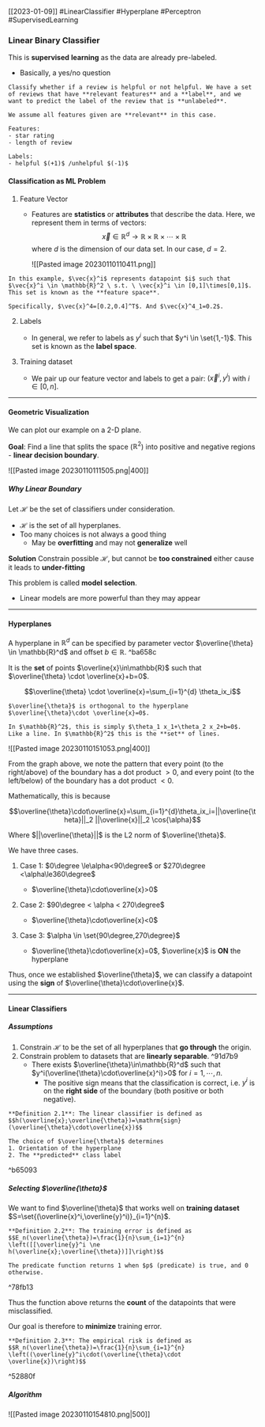 [[2023-01-09]] #LinearClassifier #Hyperplane #Perceptron #SupervisedLearning 

### Linear Binary Classifier
This is **supervised** **learning** as the data are already pre-labeled.
- Basically, a yes/no question

```ad-example
Classify whether if a review is helpful or not helpful. We have a set of reviews that have **relevant features** and a **label**, and we want to predict the label of the review that is **unlabeled**. 

We assume all features given are **relevant** in this case.  

Features:
- star rating
- length of review

Labels:
- helpful $(+1)$ /unhelpful $(-1)$
```


#### Classification as ML Problem
1. Feature Vector
	- Features are **statistics** or **attributes** that describe the data. Here, we represent them in terms of vectors: $$\vec{x}\in \mathbb{R}^d \to \mathbb{R} \times \mathbb{R}\times \cdots \times \mathbb{R}$$
		where $d$ is the dimension of our data set. In our case, $d=2$.
		
		![[Pasted image 20230110110411.png]]
	

```ad-example
In this example, $\vec{x}^i$ represents datapoint $i$ such that $\vec{x}^i \in \mathbb{R}^2 \ s.t. \ \vec{x}^i \in [0,1]\times[0,1]$. This set is known as the **feature space**.

Specifically, $\vec{x}^4=[0.2,0.4]^T$. And $\vec{x}^4_1=0.2$.
```

2. Labels
	- In general, we refer to labels as $y^i$ such that $y^i \in \set{1,-1}$. This set is known as the **label space**.

3. Training dataset
	- We pair up our feature vector and labels to get a pair: $(\vec{x}^i,y^i)$ with $i \in [0,n]$.

---

#### Geometric Visualization
We can plot our example on a 2-D plane.

**Goal**: Find a line that splits the space ($\mathbb{R}^2$) into positive and negative regions - **linear decision boundary**. 

![[Pasted image 20230110111505.png|400]]

##### Why Linear Boundary
Let $\mathcal{H}$ be the set of classifiers under consideration.
- $\mathcal{H}$ is the set of all hyperplanes.
- Too many choices is not always a good thing
	- May be **overfitting** and may not **generalize** well

**Solution**
Constrain possible $\mathcal{H}$, but cannot be **too constrained** either cause it leads to **under-fitting**

This problem is called **model selection**.
- Linear models are more powerful than they may appear

---

#### Hyperplanes
A hyperplane in $\mathbb{R}^d$ can be specified by parameter vector $\overline{\theta} \in \mathbb{R}^d$ and offset $b\in\mathbb{R}$. ^ba658c

It is the **set** of points $\overline{x}\in\mathbb{R}$ such that $\overline{\theta} \cdot \overline{x}+b=0$.

$$\overline{\theta} \cdot \overline{x}=\sum_{i=1}^{d} \theta_ix_i$$

```ad-note
$\overline{\theta}$ is orthogonal to the hyperplane $\overline{\theta}\cdot \overline{x}=0$.
```

```ad-example
In $\mathbb{R}^2$, this is simply $\theta_1 x_1+\theta_2 x_2+b=0$. Like a line. In $\mathbb{R}^2$ this is the **set** of lines.
```

![[Pasted image 20230110151053.png|400]]

From the graph above, we note the pattern that every point (to the right/above) of the boundary has a dot product $>0$, and every point (to the left/below) of the boundary has a dot product $<0$.

Mathematically, this is because

$$\overline{\theta}\cdot\overline{x}=\sum_{i=1}^{d}\theta_ix_i=||\overline{\theta}||_2 ||\overline{x}||_2 \cos{\alpha}$$

Where $||\overline{\theta}||$ is the L2 norm of $\overline{\theta}$.

We have three cases.
1. Case 1: $0\degree \le\alpha<90\degree$ or $270\degree <\alpha\le360\degree$
	- $\overline{\theta}\cdot\overline{x}>0$

2. Case 2: $90\degree < \alpha < 270\degree$
	- $\overline{\theta}\cdot\overline{x}<0$

3. Case 3: $\alpha \in \set{90\degree,270\degree}$
	- $\overline{\theta}\cdot\overline{x}=0$, $\overline{x}$ is **ON** the hyperplane

Thus, once we established $\overline{\theta}$, we can classify a datapoint using the **sign** of $\overline{\theta}\cdot\overline{x}$.

---

#### Linear Classifiers

##### Assumptions
1. Constrain $\mathcal{H}$ to be the set of all hyperplanes that **go through** the origin.
2. Constrain problem to datasets that are **linearly separable**. ^91d7b9
	- There exists $\overline{\theta}\in\mathbb{R}^d$ such that $y^i(\overline{\theta}\cdot\overline{x}^i)>0$ for $i=1,\cdots,n$.
		- The positive sign means that the classification is correct, i.e. $y^i$ is on the **right side** of the boundary (both positive or both negative).


```ad-important
**Definition 2.1**: The linear classifier is defined as
$$h(\overline{x};\overline{\theta})=\mathrm{sign}(\overline{\theta}\cdot\overline{x})$$

The choice of $\overline{\theta}$ determines
1. Orientation of the hyperplane
2. The **predicted** class label
```

^b65093

##### Selecting $\overline{\theta}$

We want to find $\overline{\theta}$ that works well on **training dataset** $S=\set{(\overline{x}^i,\overline{y}^i)}_{i=1}^{n}$.

```ad-important
**Definition 2.2**: The training error is defined as
$$E_n(\overline{\theta})=\frac{1}{n}\sum_{i=1}^{n} \left([[\overline{y}^i \ne h(\overline{x};\overline{\theta})]]\right)$$

The predicate function returns 1 when $p$ (predicate) is true, and 0 otherwise.
```

^78fb13

Thus the function above returns the **count** of the datapoints that were misclassified.

Our goal is therefore to **minimize** training error.

```ad-important
**Definition 2.3**: The empirical risk is defined as
$$R_n(\overline{\theta})=\frac{1}{n}\sum_{i=1}^{n} \left((\overline{y}^i\cdot(\overline{\theta}\cdot \overline{x})\right)$$
```

^52880f

##### Algorithm

![[Pasted image 20230110154810.png|500]]
